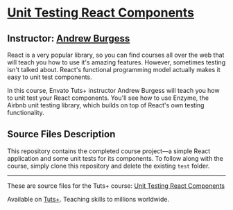 # [Unit Testing React Components][published url]
## Instructor: [Andrew Burgess][instructor url]


React is a very popular library, so you can find courses all over the web that will teach you how to use it's amazing features. However, sometimes testing isn't talked about. React's functional programming model actually makes it easy to unit test components.

In this course, Envato Tuts+ instructor Andrew Burgess will teach you how to unit test your React components. You'll see how to use Enzyme, the Airbnb unit testing library, which builds on top of React's own testing functionality.



## Source Files Description


This repository contains the completed course project—a simple React application and some unit tests for its components. To follow along with the course, simply clone this repository and delete the existing `test` folder.

------

These are source files for the Tuts+ course: [Unit Testing React Components][published url]

Available on [Tuts+](https://tutsplus.com). Teaching skills to millions worldwide.

[published url]: https://code.tutsplus.com/courses/unit-testing-react-components
[instructor url]: https://tutsplus.com/authors/andrew-burgess
